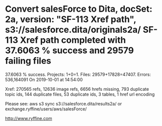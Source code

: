# Convert salesForce to Dita, docSet: 2a, version: "SF-113 Xref path", s3://salesforce.dita/originals2a/ SF-113 Xref path completed with 37.6063 % success and 29579 failing files

37.6063 % success. Projects: 1+0=1.  Files: 29579+17828=47407. Errors: 536,164091  On 2019-10-01 at 14:54:00

Xref: 270565 refs, 12636 image refs, 6656 hrefs missing, 793 duplicate topic ids, 144 duplicate files, 53 duplicate ids, 3 tables, 1 href url encoding

Please see: aws s3 sync s3://salesforce.dita/results2a/ or exchange.ryffine/users/aws/salesForce/

http://www.ryffine.com
